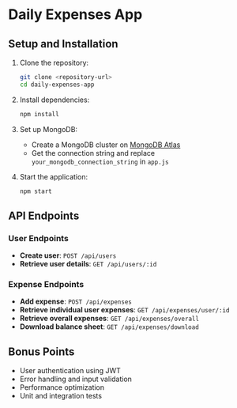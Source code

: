 
# Daily Expenses App

## Setup and Installation

1. Clone the repository:
    ```bash
    git clone <repository-url>
    cd daily-expenses-app
    ```

2. Install dependencies:
    ```bash
    npm install
    ```

3. Set up MongoDB:
    - Create a MongoDB cluster on [MongoDB Atlas](https://www.mongodb.com/cloud/atlas)
    - Get the connection string and replace `your_mongodb_connection_string` in `app.js`

4. Start the application:
    ```bash
    npm start
    ```

## API Endpoints

### User Endpoints
- **Create user**: `POST /api/users`
- **Retrieve user details**: `GET /api/users/:id`

### Expense Endpoints
- **Add expense**: `POST /api/expenses`
- **Retrieve individual user expenses**: `GET /api/expenses/user/:id`
- **Retrieve overall expenses**: `GET /api/expenses/overall`
- **Download balance sheet**: `GET /api/expenses/download`

## Bonus Points

- User authentication using JWT
- Error handling and input validation
- Performance optimization
- Unit and integration tests
